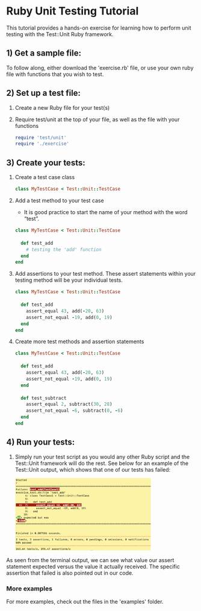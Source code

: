 # Ruby Unit Testing Tutorial #
This tutorial provides a hands-on exercise for learning how to perform unit testing with the Test::Unit Ruby framework.

## 1) Get a sample file: ##
To follow along, either download the 'exercise.rb' file, or use your own ruby file with functions that you wish to test.

## 2) Set up a test file: ##
1. Create a new Ruby file for your test(s)
2. Require test/unit at the top of your file, as well as the file with your functions

	```ruby
	require 'test/unit'
	require './exercise'
	```
## 3) Create your tests: ##
1. Create a test case class

	```ruby
	class MyTestCase < Test::Unit::TestCase
	```
2. Add a test method to your test case
	- It is good practice to start the name of your method with the word “test”.

	```ruby
	class MyTestCase < Test::Unit::TestCase

	  def test_add
	    # testing the 'add' function
	  end
	end
	```
3. Add assertions to your test method. These assert statements within your testing method will be your individual tests.

	```ruby
	class MyTestCase < Test::Unit::TestCase

	  def test_add
	    assert_equal 43, add(-20, 63)
	    assert_not_equal -19, add(0, 19)
	  end
	end
	```
4. Create more test methods and assertion statements

	```ruby
	class MyTestCase < Test::Unit::TestCase

	  def test_add
	    assert_equal 43, add(-20, 63)
	    assert_not_equal -19, add(0, 19)
	  end

	  def test_subtract
	    assert_equal 2, subtract(30, 28)
	    assert_not_equal -6, subtract(0, -6)
	  end
	end
	```

## 4) Run your tests: ##
1. Simply run your test script as you would any other Ruby script and the Test::Unit framework will do the rest.
See below for an example of the Test::Unit output, which shows that one of our tests has failed:

	<img src="images/tutorial_output.png" width="75%">
As seen from the terminal output, we can see what value our assert statement expected versus the value it actually received. The specific assertion that failed is also pointed out in our code.

### More examples ###
For more examples, check out the files in the 'examples' folder.
